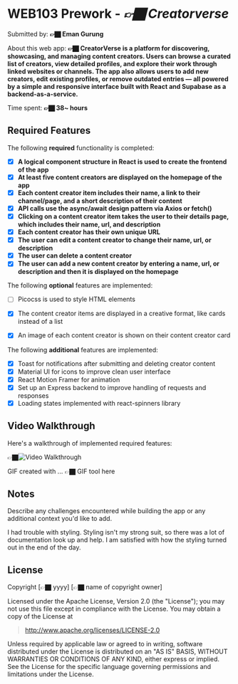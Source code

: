 # WEB103 Prework - *👉🏿 Creatorverse*

Submitted by: **👉🏿 Eman Gurung**

About this web app: **👉🏿 CreatorVerse is a platform for discovering, showcasing, and managing content creators. Users can browse a curated list of creators, view detailed profiles, and explore their work through linked websites or channels. The app also allows users to add new creators, edit existing profiles, or remove outdated entries — all powered by a simple and responsive interface built with React and Supabase as a backend-as-a-service.**

Time spent: **👉🏿 38~ hours** 

## Required Features

The following **required** functionality is completed:

<!-- 👉🏿👉🏿👉🏿 Make sure to check off completed functionality below -->
- [X] **A logical component structure in React is used to create the frontend of the app**
- [X] **At least five content creators are displayed on the homepage of the app**
- [X] **Each content creator item includes their name, a link to their channel/page, and a short description of their content**
- [X] **API calls use the async/await design pattern via Axios or fetch()**
- [X] **Clicking on a content creator item takes the user to their details page, which includes their name, url, and description**
- [X] **Each content creator has their own unique URL**
- [X] **The user can edit a content creator to change their name, url, or description**
- [X] **The user can delete a content creator**
- [X] **The user can add a new content creator by entering a name, url, or description and then it is displayed on the homepage**

The following **optional** features are implemented:

- [ ] Picocss is used to style HTML elements
- [X] The content creator items are displayed in a creative format, like cards instead of a list
- [X] An image of each content creator is shown on their content creator card


The following **additional** features are implemented:

- [X] Toast for notifications after submitting and deleting creator content
- [X] Material UI for icons to improve clean user interface
- [X] React Motion Framer for animation
- [X] Set up an Express backend to improve handling of requests and responses
- [X] Loading states implemented with react-spinners library

## Video Walkthrough

Here's a walkthrough of implemented required features:

👉🏿<img src='https://www.youtube.com/watch?v=K6UHofGgEtA' title='Video Walkthrough' width='' alt='Video Walkthrough' />

<!-- Replace this with whatever GIF tool you used! -->
GIF created with ...  👉🏿 GIF tool here
<!-- Recommended tools:
[Kap](https://getkap.co/) for macOS
[ScreenToGif](https://www.screentogif.com/) for Windows
[peek](https://github.com/phw/peek) for Linux. -->

## Notes

Describe any challenges encountered while building the app or any additional context you'd like to add.

I had trouble with styling. Styling isn't my strong suit, so there was a lot of documentation look up and help. I am satisfied with how 
the styling turned out in the end of the day.

## License

Copyright [👉🏿 yyyy] [👉🏿 name of copyright owner]

Licensed under the Apache License, Version 2.0 (the "License"); you may not use this file except in compliance with the License. You may obtain a copy of the License at

> http://www.apache.org/licenses/LICENSE-2.0

Unless required by applicable law or agreed to in writing, software distributed under the License is distributed on an "AS IS" BASIS, WITHOUT WARRANTIES OR CONDITIONS OF ANY KIND, either express or implied. See the License for the specific language governing permissions and limitations under the License.